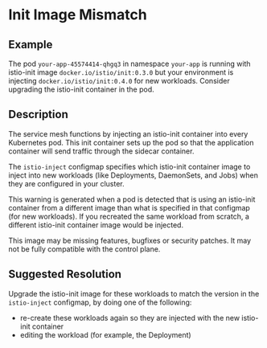 # Init Image Mismatch

## Example

The pod `your-app-45574414-qhgq3` in namespace `your-app` is running with
istio-init image `docker.io/istio/init:0.3.0` but your environment is
injecting `docker.io/istio/init:0.4.0` for new workloads. Consider
upgrading the istio-init container in the pod.

## Description

The service mesh functions by injecting an istio-init container into every
Kubernetes pod.  This init container sets up the pod so that the application
container will send traffic through the sidecar container.

The `istio-inject` configmap specifies which istio-init container image to
inject into new workloads (like Deployments, DaemonSets, and Jobs) when they
are configured in your cluster.

This warning is generated when a pod is detected that is using an
istio-init container from a different image than what is specified in that
configmap (for new workloads).  If you recreated the same workload from
scratch, a different istio-init container image would be injected.

This image may be missing features, bugfixes or security patches.  It may not
be fully compatible with the control plane.

## Suggested Resolution

Upgrade the istio-init image for these workloads to match the version in the
`istio-inject` configmap, by doing one of the following:

- re-create these workloads again so they are injected with the new istio-init container
- editing the workload (for example, the Deployment)

